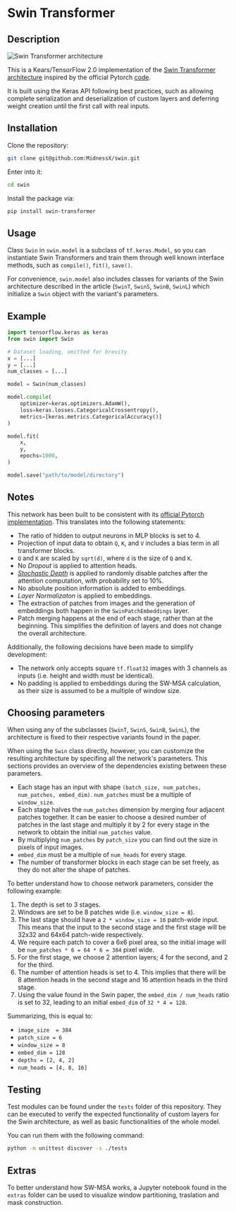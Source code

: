 # Swin Transformer

## Description

![Swin Transformer architecture](https://github.com/microsoft/Swin-Transformer/blob/3b0685bf2b99b4cf5770e47260c0f0118e6ff1bb/figures/teaser.png)

This is a Kears/TensorFlow 2.0 implementation of the [Swin Transformer architecture](https://arxiv.org/abs/2103.14030) inspired by the  official Pytorch [code](https://github.com/microsoft/Swin-Transformer).

It is built using the Keras API following best practices, such as allowing complete serialization and deserialization of custom layers and deferring weight creation until the first call with real inputs.

## Installation

Clone the repository:
```bash
git clone git@github.com:MidnessX/swin.git
```
Enter into it:
```bash
cd swin
```
Install the package via:
```bash
pip install swin-transformer
```

## Usage

Class ``Swin`` in  ``swin.model`` is a subclass of ``tf.keras.Model``, so you can instantiate Swin Transformers and train them through well known interface methods, such as ``compile()``, ``fit()``, ``save()``.

For convenience, ``swin.model`` also includes classes for variants of the Swin architecture described in the article (``SwinT``, ``SwinS``, ``SwinB``, ``SwinL``) which initialize a ``Swin`` object with the variant's parameters.

## Example

```python
import tensorflow.keras as keras
from swin import Swin

# Dataset loading, omitted for brevity
x = [...]
y = [...]
num_classes = [...]

model = Swin(num_classes)

model.compile(
    optimizer=keras.optimizers.AdamW(),
    loss=keras.losses.CategoricalCrossentropy(),
    metrics=[keras.metrics.CategoricalAccuracy()]
)

model.fit(
    x,
    y,
    epochs=1000,
)

model.save("path/to/model/directory")
```

## Notes

This network has been built to be consistent with its [official  Pytorch implementation](https://github.com/microsoft/Swin-Transformer).
This translates into the following statements:

- The ratio of hidden to output neurons in MLP blocks is set to 4.
- Projection of input data to obtain `Q`, `K`, and `V` includes a bias term in all transformer blocks.
- `Q` and `K` are scaled by `sqrt(d)`, where `d` is the size of `Q` and `K`.
- No _Dropout_ is applied to attention heads.
- [_Stochastic Depth_](https://arxiv.org/pdf/1603.09382.pdf) is applied to randomly disable patches after the attention computation, with probability set to 10%.
- No absolute position information is added to embeddings.
- _Layer Normalizaton_ is applied to embeddings.
- The extraction of patches from images and the generation of embeddings both happen in the `SwinPatchEmbeddings` layer.
- Patch merging happens at the end of each stage, rather than at the beginning.
  This simplifies the definition of layers and does not change the overall architecture.

Additionally, the following decisions have been made to simplify development:

- The network only accepts square `tf.float32` images with 3 channels as inputs (i.e. height and width must be identical).
- No padding is applied to embeddings during the SW-MSA calculation, as their size is assumed to be a multiple of window size.

## Choosing parameters

When using any of the subclasses (``SwinT``, ``SwinS``, ``SwinB``, ``SwinL``), the architecture is fixed to their respective variants found in the paper.

When using the `Swin` class directly, however, you can customize the resulting architecture by specifing all the network's parameters.
This sections provides an overview of the dependencies existing between these parameters.

- Each stage has an input with shape `(batch_size, num_patches, num_patches, embed_dim)`.
`num_patches` must be a multiple of `window_size`.
- Each stage halves the `num_patches` dimension by merging four adjacent patches together.
  It can be easier to choose a desired number of patches in the last stage and multiply it by 2 for every stage in the network to obtain the initial `num_patches` value.
- By multiplying `num_patches` by `patch_size` you can find out the size in pixels of input images.
- `embed_dim` must be a multiple of `num_heads` for every stage.
- The number of transformer blocks in each stage can be set freely, as they do not alter the shape of patches.

To better understand how to choose network parameters, consider the following example:

1. The depth is set to 3 stages.
2. Windows are set to be 8 patches wide (i.e. `window_size = 8`).
3. The last stage should have a `2 * window_size = 16` patch-wide input.
   This means that the input to the second stage and the first stage will be 32x32 and 64x64 patch-wide respectively.
4. We require each patch to cover a 6x6 pixel area, so the initial image will be `num_patches * 6 = 64 * 6 = 384` pixel wide.
5. For the first stage, we choose 2 attention layers; 4 for the second, and 2 for the third.
6. The number of attention heads is set to 4.
   This implies that there will be 8 attention heads in the second stage and 16 attention heads in the third stage.
7. Using the value found in the Swin paper, the `embed_dim / num_heads` ratio is set to 32, leading to an initial `embed_dim` of `32 * 4 = 128`.

Summarizing, this is equal to:

- `image_size  = 384`
- `patch_size = 6`
- `window_size = 8`
- `embed_dim = 128`
- `depths = [2, 4, 2]`
- `num_heads = [4, 8, 16]`

## Testing

Test modules can be found under the ``tests`` folder of this repository.
They can be executed to verify the expected functionality of custom layers for the Swin architecture, as well as basic functionalities of the whole model.

You can run them with the following command:
```bash
python -m unittest discover -s ./tests
```

## Extras

To better understand how SW-MSA works, a Jupyter notebook found in the `extras` folder can be used to visualize window partitioning, traslation and mask construction.

